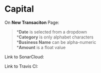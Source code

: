# Capital

On **New Transaciton** Page: <br>
 >  ***Date** is selected from a dropdown<br>
 >  ***Category** is only alphabet characters<br>
 >  ***Business Name** can be alpha-numeric<br>
 >  ***Amount** is a float value<br>




Link to SonarCloud:




Link to Travis CI:




